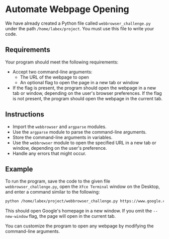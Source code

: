 # Automate Webpage Opening

We have already created a Python file called `webbrowser_challenge.py` under the path `/home/labex/project`. You must use this file to write your code.

## Requirements

Your program should meet the following requirements:

- Accept two command-line arguments:
  - The URL of the webpage to open
  - An optional flag to open the page in a new tab or window
- If the flag is present, the program should open the webpage in a new tab or window, depending on the user's browser preferences. If the flag is not present, the program should open the webpage in the current tab.

## Instructions

- Import the `webbrowser` and `argparse` modules.
- Use the `argparse` module to parse the command-line arguments.
- Store the command-line arguments in variables.
- Use the `webbrowser` module to open the specified URL in a new tab or window, depending on the user's preference.
- Handle any errors that might occur.

## Example

To run the program, save the code to the given file `webbrowser_challenge.py`, open the `Xfce Terminal` window on the Desktop, and enter a command similar to the following:

```bash
python /home/labex/project/webbrowser_challenge.py https://www.google.com --new-window
```

This should open Google's homepage in a new window. If you omit the `--new-window` flag, the page will open in the current tab.

You can customize the program to open any webpage by modifying the command-line arguments.
